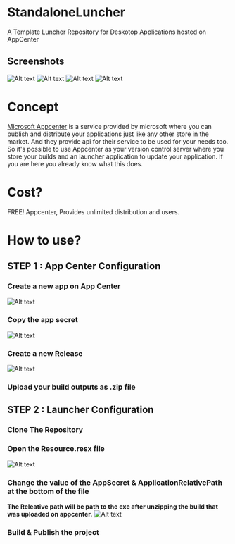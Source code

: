 # StandaloneLuncher
A Template Luncher Repository for Deskotop Applications hosted on AppCenter

## Screenshots
![Alt text](Screenshots/1.PNG)
![Alt text](Screenshots/2.PNG)
![Alt text](Screenshots/3.PNG)
![Alt text](Screenshots/4.PNG)

# Concept
[Microsoft Appcenter](https://appcenter.ms/) is a service provided by microsoft where you can publish and distribute your applications just like any other store in the market. And they provide api for their service to be used for your needs too. So it's possible to use Appcenter as your version control server where you store your builds and an launcher application to update your application. If you are here you already know what this does.

# Cost?
FREE! Appcenter, Provides unlimited distribution and users. 

# How to use?

## STEP 1 : App Center Configuration
### Create a new app on App Center 
![Alt text](GitHubResources/AppCenter_New.PNG)
### Copy the app secret
![Alt text](GitHubResources/AppCenterSecret.PNG)
### Create a new Release
![Alt text](GitHubResources/NewRelease.PNG)
### Upload your build outputs as .zip file

## STEP 2 : Launcher Configuration
### Clone The Repository
### Open the Resource.resx file 
![Alt text](GitHubResources/ResourcesFile.PNG)
### Change the value of the AppSecret & ApplicationRelativePath at the bottom of the file
**The Releative path will be path to the exe after unzipping the build that was uploaded on appcenter.**
![Alt text](GitHubResources/ValuesFile.PNG)
### Build & Publish the project

